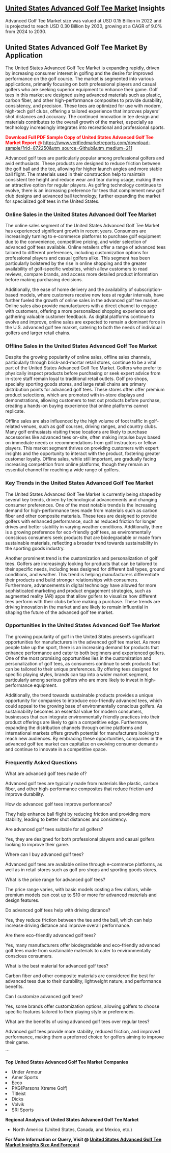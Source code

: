 <h2><a href="https://www.verifiedmarketreports.com/download-sample/?rid=872250&amp;utm_source=Github&amp;utm_medium=211" target="_blank">United States Advanced Golf Tee Market</a> Insights</h2><p>Advanced Golf Tee Market size was valued at USD 0.15 Billion in 2022 and is projected to reach USD 0.30 Billion by 2030, growing at a CAGR of 9.0% from 2024 to 2030.</p><p><h2>United States Advanced Golf Tee Market By Application</h2><p>The United States Advanced Golf Tee Market is expanding rapidly, driven by increasing consumer interest in golfing and the desire for improved performance on the golf course. The market is segmented into various applications, primarily focusing on both professional players and casual golfers who are seeking superior equipment to enhance their game. Golf tees in this market are designed using advanced materials such as plastic, carbon fiber, and other high-performance composites to provide durability, consistency, and precision. These tees are optimized for use with modern, high-tech golf clubs, offering a tailored experience that improves players’ shot distances and accuracy. The continued innovation in tee design and materials contributes to the overall growth of the market, especially as technology increasingly integrates into recreational and professional sports.<p><span class=""><span style="color: #ff0000;"><strong>Download Full PDF Sample Copy of United States Advanced Golf Tee Market Report</strong> @ </span><a href="https://www.verifiedmarketreports.com/download-sample/?rid=872250&amp;utm_source=Github&amp;utm_medium=211" target="_blank">https://www.verifiedmarketreports.com/download-sample/?rid=872250&amp;utm_source=Github&amp;utm_medium=211</a></span></p></p><p>Advanced golf tees are particularly popular among professional golfers and avid enthusiasts. These products are designed to reduce friction between the golf ball and the tee, allowing for higher launch angles and more stable ball flight. The materials used in their construction help to maintain consistent tee height and reduce wear and tear during usage, making them an attractive option for regular players. As golfing technology continues to evolve, there is an increasing preference for tees that complement new golf club designs and advanced ball technology, further expanding the market for specialized golf tees in the United States.</p><h3>Online Sales in the United States Advanced Golf Tee Market</h3><p>The online sales segment of the United States Advanced Golf Tee Market has experienced significant growth in recent years. Consumers are increasingly turning to e-commerce platforms to purchase golf equipment due to the convenience, competitive pricing, and wider selection of advanced golf tees available. Online retailers offer a range of advanced tees tailored to different preferences, including customization options for professional players and casual golfers alike. This segment has been particularly bolstered by the rise in online shopping and the greater availability of golf-specific websites, which allow customers to read reviews, compare brands, and access more detailed product information before making purchasing decisions.</p><p>Additionally, the ease of home delivery and the availability of subscription-based models, where customers receive new tees at regular intervals, have further fueled the growth of online sales in the advanced golf tee market. Online sales also provide manufacturers with a direct channel to engage with customers, offering a more personalized shopping experience and gathering valuable customer feedback. As digital platforms continue to evolve and improve, online sales are expected to remain a dominant force in the U.S. advanced golf tee market, catering to both the needs of individual golfers and larger retail chains.</p><h3>Offline Sales in the United States Advanced Golf Tee Market</h3><p>Despite the growing popularity of online sales, offline sales channels, particularly through brick-and-mortar retail stores, continue to be a vital part of the United States Advanced Golf Tee Market. Golfers who prefer to physically inspect products before purchasing or seek expert advice from in-store staff remain loyal to traditional retail outlets. Golf pro shops, specialty sporting goods stores, and large retail chains are primary distribution points for advanced golf tees. These stores often offer premium product selections, which are promoted with in-store displays and demonstrations, allowing customers to test out products before purchase, creating a hands-on buying experience that online platforms cannot replicate.</p><p>Offline sales are also influenced by the high volume of foot traffic in golf-related venues, such as golf courses, driving ranges, and country clubs. Many golf enthusiasts visiting these locations are likely to purchase accessories like advanced tees on-site, often making impulse buys based on immediate needs or recommendations from golf instructors or fellow players. This market segment thrives on providing customers with expert insights and the opportunity to interact with the product, fostering greater customer loyalty. Offline sales, while still important, are gradually facing increasing competition from online platforms, though they remain an essential channel for reaching a wide range of golfers.</p><h3>Key Trends in the United States Advanced Golf Tee Market</h3><p>The United States Advanced Golf Tee Market is currently being shaped by several key trends, driven by technological advancements and changing consumer preferences. One of the most notable trends is the increasing demand for high-performance tees made from materials such as carbon fiber and other composite materials. These tees are designed to provide golfers with enhanced performance, such as reduced friction for longer drives and better stability in varying weather conditions. Additionally, there is a growing preference for eco-friendly golf tees, as environmentally conscious consumers seek products that are biodegradable or made from sustainable materials, reflecting a broader trend towards sustainability in the sporting goods industry.</p><p>Another prominent trend is the customization and personalization of golf tees. Golfers are increasingly looking for products that can be tailored to their specific needs, including tees designed for different ball types, ground conditions, and weather. This trend is helping manufacturers differentiate their products and build stronger relationships with consumers. Furthermore, advancements in digital technology have allowed for more sophisticated marketing and product engagement strategies, such as augmented reality (AR) apps that allow golfers to visualize how different tees perform with their clubs before making a purchase. These trends are driving innovation in the market and are likely to remain influential in shaping the future of the advanced golf tee market.</p><h3>Opportunities in the United States Advanced Golf Tee Market</h3><p>The growing popularity of golf in the United States presents significant opportunities for manufacturers in the advanced golf tee market. As more people take up the sport, there is an increasing demand for products that enhance performance and cater to both beginners and experienced golfers. One of the most promising opportunities lies in the customization and personalization of golf tees, as consumers continue to seek products that can be tailored to their unique preferences. By offering tees designed for specific playing styles, brands can tap into a wider market segment, particularly among serious golfers who are more likely to invest in high-performance equipment.</p><p>Additionally, the trend towards sustainable products provides a unique opportunity for companies to introduce eco-friendly advanced tees, which could appeal to the growing base of environmentally conscious golfers. As sustainability becomes an essential value for modern consumers, businesses that can integrate environmentally friendly practices into their product offerings are likely to gain a competitive edge. Furthermore, expanding the distribution channels through online platforms and international markets offers growth potential for manufacturers looking to reach new audiences. By embracing these opportunities, companies in the advanced golf tee market can capitalize on evolving consumer demands and continue to innovate in a competitive space.</p><h3>Frequently Asked Questions</h3><p>What are advanced golf tees made of?</p><p>Advanced golf tees are typically made from materials like plastic, carbon fiber, and other high-performance composites that reduce friction and improve durability.</p><p>How do advanced golf tees improve performance?</p><p>They help enhance ball flight by reducing friction and providing more stability, leading to better shot distances and consistency.</p><p>Are advanced golf tees suitable for all golfers?</p><p>Yes, they are designed for both professional players and casual golfers looking to improve their game.</p><p>Where can I buy advanced golf tees?</p><p>Advanced golf tees are available online through e-commerce platforms, as well as in retail stores such as golf pro shops and sporting goods stores.</p><p>What is the price range for advanced golf tees?</p><p>The price range varies, with basic models costing a few dollars, while premium models can cost up to $10 or more for advanced materials and design features.</p><p>Do advanced golf tees help with driving distance?</p><p>Yes, they reduce friction between the tee and the ball, which can help increase driving distance and improve overall performance.</p><p>Are there eco-friendly advanced golf tees?</p><p>Yes, many manufacturers offer biodegradable and eco-friendly advanced golf tees made from sustainable materials to cater to environmentally conscious consumers.</p><p>What is the best material for advanced golf tees?</p><p>Carbon fiber and other composite materials are considered the best for advanced tees due to their durability, lightweight nature, and performance benefits.</p><p>Can I customize advanced golf tees?</p><p>Yes, some brands offer customization options, allowing golfers to choose specific features tailored to their playing style or preferences.</p><p>What are the benefits of using advanced golf tees over regular tees?</p><p>Advanced golf tees provide more stability, reduced friction, and improved performance, making them a preferred choice for golfers aiming to improve their game.</p>```</p><p><strong>Top United States Advanced Golf Tee Market Companies</strong></p><div data-test-id=""><p><li>Under Armour</li><li> Amer Sports</li><li> Ecco</li><li> PXG(Parsons Xtreme Golf)</li><li> Titleist</li><li> Dicks</li><li> Volvik</li><li> SRI Sports</li></p><div><strong>Regional Analysis of&nbsp;United States Advanced Golf Tee Market</strong></div><ul><li dir="ltr"><p dir="ltr">North America&nbsp;(United States, Canada, and Mexico, etc.)</p></li></ul><p><strong>For More Information or Query, Visit @&nbsp;</strong><strong><a href="https://www.verifiedmarketreports.com/product/advanced-golf-tee-market/?utm_source=Github&amp;utm_medium=211" target="_blank">United States Advanced Golf Tee Market Insights Size And Forecast</a></strong></p></div>
